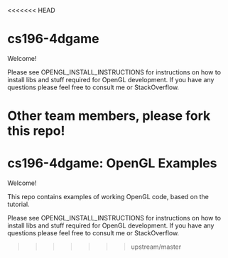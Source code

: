 <<<<<<< HEAD
# cs196-4dgame
Welcome!

Please see OPENGL_INSTALL_INSTRUCTIONS for instructions on how to install libs
and stuff required for OpenGL development.
If you have any questions please feel free to consult me or StackOverflow.

Other team members, please fork this repo!
=======
# cs196-4dgame: OpenGL Examples
Welcome!

This repo contains examples of working OpenGL code, based on the tutorial.

Please see OPENGL_INSTALL_INSTRUCTIONS for instructions on how to install libs
and stuff required for OpenGL development.
If you have any questions please feel free to consult me or StackOverflow.
>>>>>>> upstream/master
